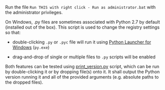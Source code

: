 Run the file `Run THIS with right click - Run as administrator.bat` with the administrator privileges.

On Windows, .py files are sometimes associated with Python 2.7 by default (installed out of the box).
This script is used to change the registry settings so that:

- double-clicking `.py` or `.pyc` file will run it using [Python Launcher for Windows](https://docs.python.org/3/using/windows.html#python-launcher-for-windows) (`py.exe`)

- drag-and-drop of single or multiple files to `.py` scripts will be enabled


Both features can be tested using [print_version.py](print_version.py) script, which can be run by double-clicking it or by dropping file(s) onto it. It shall output the Python version running it and all of the provided arguments (e.g. absolute paths to the dropped files).

